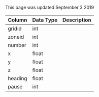 This page was updated September 3 2019

| Column  | Data Type | Description |
| ------- | --------- | ----------- |
| gridid  | int       |             |
| zoneid  | int       |             |
| number  | int       |             |
| x       | float     |             |
| y       | float     |             |
| z       | float     |             |
| heading | float     |             |
| pause   | int       |             |